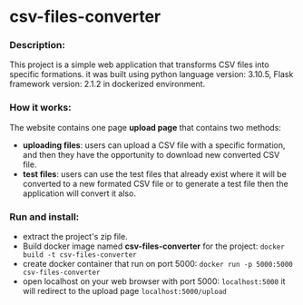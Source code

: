 # csv-files-converter

### Description:
This project is a simple web application that transforms CSV files into specific formations. it was built using python language version: 3.10.5, Flask framework version: 2.1.2 in dockerized environment.

### How it works:
The website contains one page **upload page** that contains two methods:
- **uploading files**: users can upload a CSV file with a specific formation, and then they have the opportunity to download new converted CSV file.
- **test files**: users can use the test files that already exist where it will be converted to a new formated CSV file or to generate a test file then the application will convert it also.

### Run and install:
- extract the project's zip file.
- Build docker image named **csv-files-converter** for the project: `docker build -t csv-files-converter`
- create docker container that run on port 5000: `docker run -p 5000:5000 csv-files-converter`
- open localhost on your web browser with port 5000: `localhost:5000` it will redirect to the upload page `localhost:5000/upload`
